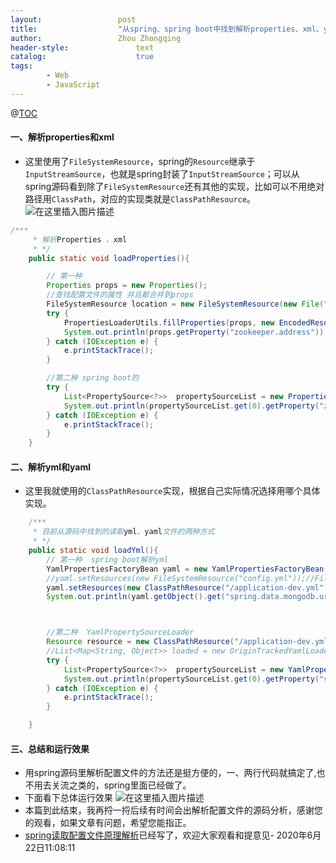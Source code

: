 ```yaml
---
layout:					post
title:					"从spring、spring boot中找到解析properties、xml、yml、yaml文件的方法"
author:					Zhou Zhongqing
header-style:				text
catalog:					true
tags:
		- Web
		- JavaScript
---
```

@[TOC](目录) 
#### 一、解析properties和xml
- 这里使用了`FileSystemResource`，spring的`Resource`继承于`InputStreamSource`，也就是spring封装了`InputStreamSource`；可以从spring源码看到除了`FileSystemResource`还有其他的实现，比如可以不用绝对路径用`ClassPath`，对应的实现类就是`ClassPathResource`。
![在这里插入图片描述](https://i-blog.csdnimg.cn/blog_migrate/9a258bd41a8c787eec400e6c288f3cd5.png)
```java
/***
	 * 解析Properties 、xml
	 * */
	public static void loadProperties(){

		// 第一种
		Properties props = new Properties();
		//查找配置文件的属性 并且都合并到props
		FileSystemResource location = new FileSystemResource(new File("F:\\work\\unknown\\unknown-admin\\config\\application.properties"));
		try {
			PropertiesLoaderUtils.fillProperties(props, new EncodedResource(location, (String) null));
			System.out.println(props.getProperty("zookeeper.address"));
		} catch (IOException e) {
			e.printStackTrace();
		}

		//第二种 spring boot的
		try {
			List<PropertySource<?>>  propertySourceList = new PropertiesPropertySourceLoader().load("app",new FileSystemResource("F:\\work\\unknown\\unknown-admin\\config\\application.properties"));
			System.out.println(propertySourceList.get(0).getProperty("zookeeper.address"));
		} catch (IOException e) {
			e.printStackTrace();
		}
	}
```

#### 二、解析yml和yaml
- 这里我就使用的`ClassPathResource`实现，根据自己实际情况选择用哪个具体实现。
```java
	/***
	 * 目前从源码中找到的读取yml、yaml文件的两种方式
	 * */
	public static void loadYml(){
		// 第一种  spring boot解析yml
		YamlPropertiesFactoryBean yaml = new YamlPropertiesFactoryBean();
		//yaml.setResources(new FileSystemResource("config.yml"));//File引入
		yaml.setResources(new ClassPathResource("/application-dev.yml"));//classPath引入
		System.out.println(yaml.getObject().get("spring.data.mongodb.uri"));



		//第二种  YamlPropertySourceLoader
		Resource resource = new ClassPathResource("/application-dev.yml");
		//List<Map<String, Object>> loaded = new OriginTrackedYamlLoader(resource).load();
		try {
			List<PropertySource<?>>  propertySourceList = new YamlPropertySourceLoader().load("/application.yml",resource);
			System.out.println(propertySourceList.get(0).getProperty("spring.data.mongodb.uri"));
		} catch (IOException e) {
			e.printStackTrace();
		}

	}
```
#### 三、总结和运行效果
- 用spring源码里解析配置文件的方法还是挺方便的，一、两行代码就搞定了,也不用去关流之类的，spring里面已经做了。
- 下面看下总体运行效果
![在这里插入图片描述](https://i-blog.csdnimg.cn/blog_migrate/ad7287821840082e4841cf42bad23c92.png)
- 本篇到此结束，我再捋一捋后续有时间会出解析配置文件的源码分析，感谢您的观看，如果文章有问题，希望您能指正。
- [spring读取配置文件原理解析](https://blog.csdn.net/baidu_19473529/article/details/106850436)已经写了，欢迎大家观看和提意见- 2020年6月22日11:08:11
